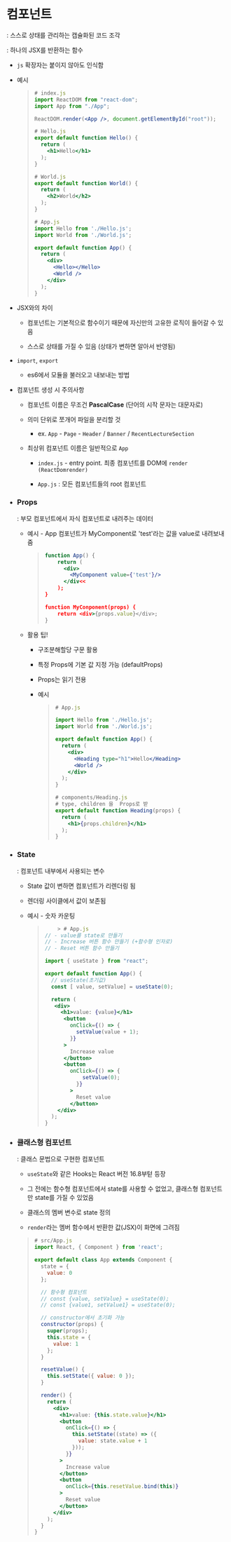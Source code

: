 # 컴포넌트

: 스스로 상태를 관리하는 캡슐화된 코드 조각

: 하나의 JSX를 반환하는 함수

- `js` 확장자는 붙이지 않아도 인식함

- 예시
  
  > ```jsx
  > # index.js
  > import ReactDOM from "react-dom";
  > import App from "./App";
  > 
  > ReactDOM.render(<App />, document.getElementById("root"));
  > ```
  > 
  > ```jsx
  > # Hello.js
  > export default function Hello() {
  >   return (
  >     <h1>Hello</h1>
  >   );
  > }
  > ```
  > 
  > ```jsx
  > # World.js
  > export default function World() {
  >   return (
  >     <h2>World</h2>
  >   );
  > }
  > ```
  > 
  > ```jsx
  > # App.js
  > import Hello from './Hello.js';
  > import World from './World.js';
  > 
  > export default function App() {
  >   return (
  >     <div>
  >       <Hello></Hello>
  >       <World />
  >     </div>
  >   );
  > }
  > ```

- JSX와의 차이
  
  - 컴포넌트는 기본적으로 함수이기 때문에 자신만의 고유한 로직이 들어갈 수 있음
  
  - 스스로 상태를 가질 수 있음 (상태가 변하면 알아서 반영됨)

- `import`, `export`
  
  - es6에서 모듈을 불러오고 내보내는 방법

- 컴포넌트 생성 시 주의사항
  
  - 컴포넌트 이름은 무조건 **PascalCase** (단어의 시작 문자는 대문자로)
  
  - 의미 단위로 쪼개어 파일을 분리할 것
    
    - ex. `App` - `Page` - `Header` / `Banner` / `RecentLectureSection` 
  
  - 최상위 컴포넌트 이름은 일반적으로 `App`
    
    - `index.js` - entry point. 최종 컴포넌트를 DOM에 `render (ReactDomrender)`
    
    - `App.js` : 모든 컴포넌트들의 root 컴포넌트

- ### Props
  
  : 부모 컴포넌트에서 자식 컴포넌트로 내려주는 데이터
  
  - 예시 - App 컴포넌트가 MyComponent로 'test'라는 값을 value로 내려보내줌
    
    > ```jsx
    > function App() {
    >     return (
    >       <div>
    >         <MyComponent value={'test'}/>
    >       </div<<
    >     );
    > }
    > 
    > function MyConponent(props) {
    >     return <div>{props.value}</div>;
    > }
    > ```
  
  - 활용 팁!
    
    - 구조분해할당 구문 활용
    
    - 특정 Props에 기본 값 지정 가능 (defaultProps)
    
    - Props는 읽기 전용
    
    - 예시
      
      > ```jsx
      > # App.js
      > 
      > import Hello from './Hello.js';
      > import World from './World.js';
      > 
      > export default function App() {
      >   return (
      >     <div>
      >       <Heading type="h1">Hello</Heading>
      >       <World />
      >     </div>
      >   );
      > }
      > ```
      > 
      > ```jsx
      > # components/Heading.js
      > # type, children 을  Props로 받
      > export default function Heading(props) {
      >   return (
      >     <h1>{props.children}</h1>
      >   );
      > }
      > ```

- ### State
  
  : 컴포넌트 내부에서 사용되는 변수
  
  - State 값이 변하면 컴포넌트가 리렌더링 됨
  
  - 렌더링 사이클에서 값이 보존됨
  
  - 예시 - 숫자 카운팅
    
    > ```jsx
    >     > # App.js
    > // - value를 state로 만들기
    > // - Increase 버튼 함수 만들기 (+함수형 인자로)
    > // - Reset 버튼 함수 만들기
    > 
    > import { useState } from "react";
    > 
    > export default function App() {
    >   // useState(초기값)
    >   const [ value, setValue] = useState(0);
    > 
    >   return (
    >    <div>
    >      <h1>value: {value}</h1>
    >       <button 
    >         onClick={() => {
    >           setValue(value + 1);
    >         }}
    >       >
    >         Increase value
    >       </button>
    >       <button
    >         onClick={() => {
    >             setValue(0);
    >           }}
    >         >
    >           Reset value
    >         </button>
    >     </div>
    >   );
    > }
    > ```

- ### 클래스형 컴포넌트
  
  : 클래스 문법으로 구현한 컴포넌트
  
  - `useState`와 같은 Hooks는 React 버전 16.8부턷 등장
  
  - 그 전에는 함수형 컴포넌트에서 state를 사용할 수 없었고, 클래스형 컴포넌트만 state를 가질 수 있었음
  
  - 클래스의 멤버 변수로 state 정의
  
  - `render`라는 멤버 함수에서 반환한 값(JSX)이 화면에 그려짐
  
  > ```jsx
  > # src/App.js
  > import React, { Component } from 'react';
  > 
  > export default class App extends Component {
  >   state = {
  >     value: 0
  >   };
  > 
  >   // 함수형 컴포넌트
  >   // const {value, setValue} = useState(0);
  >   // const {value1, setValue1} = useState(0);
  > 
  >   // constructor에서 초기화 가능
  >   constructor(props) {
  >     super(props);
  >     this.state = {
  >       value: 1
  >     };
  >   }
  > 
  >   resetValue() {
  >     this.setState({ value: 0 });
  >   }
  > 
  >   render() {
  >     return (
  >       <div>
  >         <h1>value: {this.state.value}</h1>
  >         <button
  >           onClick={() => {
  >             this.setState((state) => ({
  >               value: state.value + 1
  >             }));
  >           }}
  >         >
  >           Increase value
  >         </button>
  >         <button
  >           onClick={this.resetValue.bind(this)}
  >         >
  >           Reset value
  >         </button>
  >       </div>
  >     );
  >   }
  > }
  > ```
